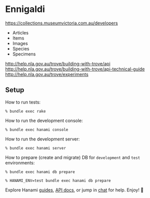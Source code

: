 # Ennigaldi

https://collections.museumvictoria.com.au/developers

- Articles
- Items
- Images
- Species
- Specimens

http://help.nla.gov.au/trove/building-with-trove/api
http://help.nla.gov.au/trove/building-with-trove/api-technical-guide
http://help.nla.gov.au/trove/experiments

## Setup

How to run tests:

```
% bundle exec rake
```

How to run the development console:

```
% bundle exec hanami console
```

How to run the development server:

```
% bundle exec hanami server
```

How to prepare (create and migrate) DB for `development` and `test` environments:

```
% bundle exec hanami db prepare

% HANAMI_ENV=test bundle exec hanami db prepare
```

Explore Hanami [guides](http://hanamirb.org/guides/), [API docs](http://docs.hanamirb.org/1.2.0/), or jump in [chat](http://chat.hanamirb.org) for help. Enjoy! 🌸
